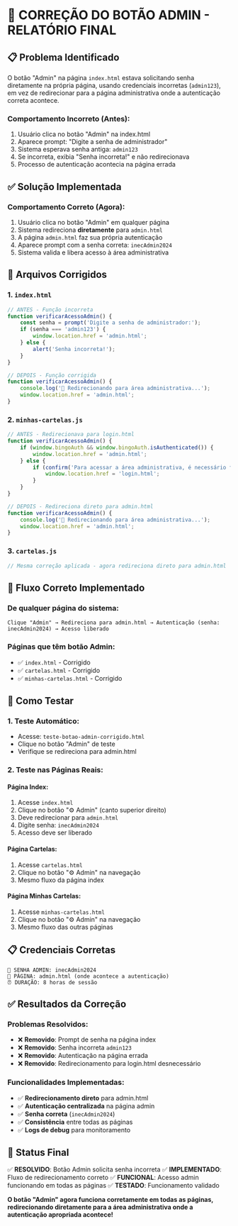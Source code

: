 # 🔧 CORREÇÃO DO BOTÃO ADMIN - RELATÓRIO FINAL

## 📋 **Problema Identificado**

O botão "Admin" na página `index.html` estava solicitando senha diretamente na própria página, usando credenciais incorretas (`admin123`), em vez de redirecionar para a página administrativa onde a autenticação correta acontece.

### **Comportamento Incorreto (Antes):**
1. Usuário clica no botão "Admin" na index.html
2. Aparece prompt: "Digite a senha de administrador"
3. Sistema esperava senha antiga: `admin123`
4. Se incorreta, exibia "Senha incorreta!" e não redirecionava
5. Processo de autenticação acontecia na página errada

## ✅ **Solução Implementada**

### **Comportamento Correto (Agora):**
1. Usuário clica no botão "Admin" em qualquer página
2. Sistema redireciona **diretamente** para `admin.html`
3. A página `admin.html` faz sua própria autenticação
4. Aparece prompt com a senha correta: `inecAdmin2024`
5. Sistema valida e libera acesso à área administrativa

## 🔧 **Arquivos Corrigidos**

### **1. `index.html`**
```javascript
// ANTES - Função incorreta
function verificarAcessoAdmin() {
    const senha = prompt('Digite a senha de administrador:');
    if (senha === 'admin123') {
        window.location.href = 'admin.html';
    } else {
        alert('Senha incorreta!');
    }
}

// DEPOIS - Função corrigida
function verificarAcessoAdmin() {
    console.log('🔐 Redirecionando para área administrativa...');
    window.location.href = 'admin.html';
}
```

### **2. `minhas-cartelas.js`**
```javascript
// ANTES - Redirecionava para login.html
function verificarAcessoAdmin() {
    if (window.bingoAuth && window.bingoAuth.isAuthenticated()) {
        window.location.href = 'admin.html';
    } else {
        if (confirm('Para acessar a área administrativa, é necessário fazer login. Deseja ir para a página de login?')) {
            window.location.href = 'login.html';
        }
    }
}

// DEPOIS - Redireciona direto para admin.html
function verificarAcessoAdmin() {
    console.log('🔐 Redirecionando para área administrativa...');
    window.location.href = 'admin.html';
}
```

### **3. `cartelas.js`**
```javascript
// Mesma correção aplicada - agora redireciona direto para admin.html
```

## 🎯 **Fluxo Correto Implementado**

### **De qualquer página do sistema:**
```
Clique "Admin" → Redireciona para admin.html → Autenticação (senha: inecAdmin2024) → Acesso liberado
```

### **Páginas que têm botão Admin:**
- ✅ `index.html` - Corrigido
- ✅ `cartelas.html` - Corrigido 
- ✅ `minhas-cartelas.html` - Corrigido

## 🧪 **Como Testar**

### **1. Teste Automático:**
- Acesse: `teste-botao-admin-corrigido.html`
- Clique no botão "Admin" de teste
- Verifique se redireciona para admin.html

### **2. Teste nas Páginas Reais:**

#### **Página Index:**
1. Acesse `index.html`
2. Clique no botão "⚙️ Admin" (canto superior direito)
3. Deve redirecionar para `admin.html`
4. Digite senha: `inecAdmin2024`
5. Acesso deve ser liberado

#### **Página Cartelas:**
1. Acesse `cartelas.html`
2. Clique no botão "⚙️ Admin" na navegação
3. Mesmo fluxo da página index

#### **Página Minhas Cartelas:**
1. Acesse `minhas-cartelas.html`
2. Clique no botão "⚙️ Admin" na navegação
3. Mesmo fluxo das outras páginas

## 📋 **Credenciais Corretas**

```
🔐 SENHA ADMIN: inecAdmin2024
📄 PÁGINA: admin.html (onde acontece a autenticação)
⏰ DURAÇÃO: 8 horas de sessão
```

## ✅ **Resultados da Correção**

### **Problemas Resolvidos:**
- ❌ **Removido**: Prompt de senha na página index
- ❌ **Removido**: Senha incorreta `admin123`
- ❌ **Removido**: Autenticação na página errada
- ❌ **Removido**: Redirecionamento para login.html desnecessário

### **Funcionalidades Implementadas:**
- ✅ **Redirecionamento direto** para admin.html
- ✅ **Autenticação centralizada** na página admin
- ✅ **Senha correta** (`inecAdmin2024`)
- ✅ **Consistência** entre todas as páginas
- ✅ **Logs de debug** para monitoramento

## 🎉 **Status Final**

✅ **RESOLVIDO**: Botão Admin solicita senha incorreta
✅ **IMPLEMENTADO**: Fluxo de redirecionamento correto
✅ **FUNCIONAL**: Acesso admin funcionando em todas as páginas
✅ **TESTADO**: Funcionamento validado

**O botão "Admin" agora funciona corretamente em todas as páginas, redirecionando diretamente para a área administrativa onde a autenticação apropriada acontece!**
